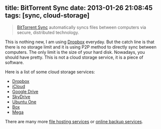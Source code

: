 title: BitTorrent Sync
date: 2013-01-26 21:08:45
tags: [sync, cloud-storage]
---

> [BitTorrent Sync][] automatically syncs files between computers via secure, distributed technology.

This is nothing new, I am using [Dropbox][] everyday. But the catch line is that there is no storage limit and it is using P2P method to directly sync between computers. The only limit is the size of your hard disk. Nowadays, you should have pretty. This is not a cloud storage service, it is a piece of software.

Here is a list of some cloud storage services:

- [Dropbox][]
- [iCloud][]
- [Google Drive][]
- [SkyDrive][]
- [Ubuntu One][]
- [Box][]
- [Mega][]

There are many more [file hosting services][] or [online backup services][].

[BitTorrent Sync]: http://blog.bittorrent.com/2013/01/24/test-bittorrent-sync-pre-alpha/
[Dropbox]: https://www.dropbox.com/
[iCloud]: https://www.icloud.com/
[Google Drive]: https://drive.google.com/
[SkyDrive]: https://skydrive.live.com/
[Ubuntu One]: https://one.ubuntu.com/
[Box]: https://www.box.com/
[Mega]: https://mega.co.nz/
[file hosting services]: http://en.wikipedia.org/wiki/Comparison_of_online_backup_services
[online backup services]: http://en.wikipedia.org/wiki/Comparison_of_online_backup_services

